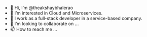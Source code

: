 - 👋 Hi, I’m @theakshaybhalerao
- 👀 I’m interested in Cloud and Microservices. 
- 🌱 I work as a full-stack developer in a service-based company.
- 💞️ I’m looking to collaborate on ...
- 📫 How to reach me ...

<!---
theakshaybhalerao/theakshaybhalerao is a ✨ special ✨ repository because its `README.md` (this file) appears on your GitHub profile.
You can click the Preview link to take a look at your changes.
--->
